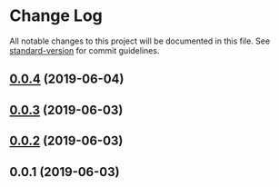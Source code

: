 # Change Log

All notable changes to this project will be documented in this file. See [standard-version](https://github.com/conventional-changelog/standard-version) for commit guidelines.

<a name="0.0.4"></a>

## [0.0.4](https://github.com/codeparticle/formal/compare/v0.0.3...v0.0.4) (2019-06-04)

<a name="0.0.3"></a>

## [0.0.3](https://github.com/codeparticle/formal/compare/v0.0.2...v0.0.3) (2019-06-03)

<a name="0.0.2"></a>

## [0.0.2](https://github.com/codeparticle/formal/compare/v0.0.1...v0.0.2) (2019-06-03)

<a name="0.0.1"></a>

## 0.0.1 (2019-06-03)
